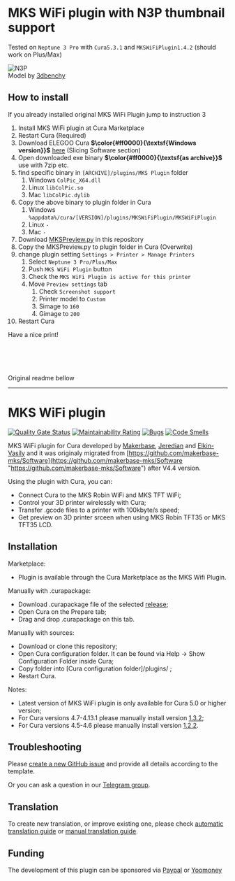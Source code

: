 # MKS WiFi plugin with N3P thumbnail support #
Tested on `Neptune 3 Pro` with `Cura5.3.1` and `MKSWiFiPlugin1.4.2` (should work on Plus/Max)

![N3P](https://github.com/finict/mks-wifi-plugin-N3/assets/16084632/d0123695-6264-4e49-860a-ba05b2224e5b)  
Model by [3dbenchy](https://www.3dbenchy.com/download/)

## How to install ##
If you already installed original MKS WiFi Plugin jump to instruction 3

1. Install MKS WiFi plugin at Cura Marketplace
2. Restart Cura (Required)
3. Download ELEGOO Cura **$\color{#ff0000}{\textsf{Windows version}}$** [here](https://www.elegoo.com/en-jp/pages/3d-printing-user-support) (Slicing Software section)
4. Open downloaded exe binary **$\color{#ff0000}{\textsf{as archive}}$** use with 7zip etc.
5. find specific binary in `[ARCHIVE]/plugins/MKS Plugin` folder
    1. Windows `ColPic_X64.dll`
    2. Linux `libColPic.so`
    3. Mac `libColPic.dylib`
6. Copy the above binary to plugin folder in Cura
    1. Windows `%appdata%/cura/[VERSION]/plugins/MKSWiFiPlugin/MKSWiFiPlugin`
    2. Linux `-`
    3. Mac `-`
8. Download [MKSPreview.py](https://github.com/finict/mks-wifi-plugin-N3/releases/latest) in this repository
9. Copy the MKSPreview.py to plugin folder in Cura (Overwrite)
10. change plugin setting `Settings > Printer > Manage Printers`
    1. Select `Neptune 3 Pro/Plus/Max`
    2. Push `MKS WiFi Plugin` button
    3. Check the `MKS WiFi Plugin is active for this printer`
    4. Move `Preview settings` tab
        1. Check `Screenshot support`
        2. Printer model to `Custom`
        3. Simage to `160`
        4. Gimage to `200`
11. Restart Cura

Have a nice print!

<br><br><br><br>
Original readme bellow

---
# MKS WiFi plugin #

[![Quality Gate Status](https://sonarcloud.io/api/project_badges/measure?project=Jeredian_mks-wifi-plugin&metric=alert_status)](https://sonarcloud.io/dashboard?id=Jeredian_mks-wifi-plugin)
[![Maintainability Rating](https://sonarcloud.io/api/project_badges/measure?project=Jeredian_mks-wifi-plugin&metric=sqale_rating)](https://sonarcloud.io/dashboard?id=Jeredian_mks-wifi-plugin)
[![Bugs](https://sonarcloud.io/api/project_badges/measure?project=Jeredian_mks-wifi-plugin&metric=bugs)](https://sonarcloud.io/dashboard?id=Jeredian_mks-wifi-plugin)
[![Code Smells](https://sonarcloud.io/api/project_badges/measure?project=Jeredian_mks-wifi-plugin&metric=code_smells)](https://sonarcloud.io/dashboard?id=Jeredian_mks-wifi-plugin)

MKS WiFi plugin for Cura developed by [Makerbase](https://github.com/makerbase-mks), [Jeredian](https://github.com/Jeredian) and [Elkin-Vasily](https://github.com/Elkin-Vasily) and it was originaly migrated from [https://github.com/makerbase-mks/Software](https://github.com/makerbase-mks/Software "https://github.com/makerbase-mks/Software") after V4.4 version.

Using the plugin with Cura, you can:
  - Connect Cura to the MKS Robin WiFi and MKS TFT WiFi;
  - Control your 3D printer wirelessly with Cura;
  - Transfer .gcode files to a printer with 100kbyte/s speed;
  - Get preview on 3D printer srceen when using MKS Robin TFT35 or MKS TFT35 LCD.

## Installation ##

Marketplace:
  - Plugin is available through the Cura Marketplace as the MKS Wifi Plugin.

Manually with .curapackage:
  - Download .curapackage file of the selected [release](https://github.com/Jeredian/mks-wifi-plugin/releases);
  - Open Cura on the Prepare tab;
  - Drag and drop .curapackage on this tab.

Manually with sources:
  - Download or clone this repository;
  - Open Cura configuration folder. It can be found via Help -> Show Configuration Folder inside Cura;
  - Copy folder into [Cura configuration folder]/plugins/ ;
  - Restart Cura.
  
Notes:
  - Latest version of MKS WiFi plugin is only available for Cura 5.0 or higher version;
  - For Cura versions 4.7-4.13.1 please manually install version [1.3.2](https://github.com/Jeredian/mks-wifi-plugin/releases/tag/1.3.2);
  - For Cura versions 4.5-4.6 please manually install version [1.2.2](https://github.com/Jeredian/mks-wifi-plugin/releases/tag/1.2.2).

## Troubleshooting ##

Please [create a new GitHub issue](https://github.com/Jeredian/mks-wifi-plugin/issues/new/choose) and provide all details according to the template.

Or you can ask a question in our [Telegram group](https://t.me/mks_wifi_plugin_reception).

## Translation ##

To create new translation, or improve existing one, please check [automatic translation guide](https://github.com/Jeredian/mks-wifi-plugin/wiki/Automatic-Translation) or [manual translation guide](https://github.com/Jeredian/mks-wifi-plugin/wiki/Manual-Translation).

## Funding ##
 The development of this plugin can be sponsored via [Paypal](https://www.paypal.me/PaulHelgesson "https://www.paypal.me/PaulHelgesson") or [Yoomoney](https://yoomoney.ru/to/410012506859451)
